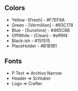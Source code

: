 ## Colors

- Yellow -[Fresh] - #F7EF6A
- Green - [Vermillion] - #93C178
- Blue - [Sunshine] - #465C8B
- OffWhite - [Clean] - #eff9f4
- Black-ish - #151515
- PlaceHolder - #B1B1B1

## Fonts

- P Text => Archivo Narrow
- Header => Schluber
- Logo => Crafter
